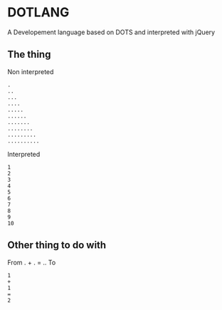 DOTLANG
=======

A Developement language based on DOTS and interpreted with jQuery

## The thing 
Non interpreted
  
    .
    .. 
    ...
    ....
    .....
    ......
    .......
    ........
    .........
    ..........
    

Interpreted
  
    1
    2
    3
    4
    5
    6
    7
    8
    9
    10

## Other thing to do with
From 
    .
    +
    .
    =
    ..
To 
    
    1
    +
    1
    =
    2
